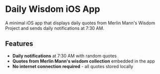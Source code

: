 # Daily Wisdom iOS App

A minimal iOS app that displays daily quotes from Merlin Mann's Wisdom Project and sends daily notifications at 7:30 AM.

## Features

- **Daily notifications** at 7:30 AM with random quotes
- **Quotes from Merlin Mann's wisdom collection** embedded in the app
- **No internet connection required** - all quotes stored locally
